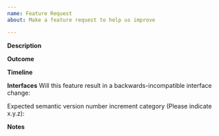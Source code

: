 ```yaml
---
name: Feature Request
about: Make a feature request to help us improve

---
```


**Description**


**Outcome**


**Timeline**


**Interfaces**
Will this feature result in a backwards-incompatible interface change:

Expected semantic version number increment category (Please indicate x.y.z):


**Notes**

